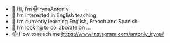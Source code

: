 - 👋 Hi, I’m @IrynaAntoniv
- 👀 I’m interested in English teaching 
- 🌱 I’m currently learning English, French and Spanish
- 💞️ I’m looking to collaborate on ...
- 📫 How to reach me https://www.instagram.com/antoniv_iryna/

<!---
IrynaAntoniv/IrynaAntoniv is a ✨ special ✨ repository because its `README.md` (this file) appears on your GitHub profile.
You can click the Preview link to take a look at your changes.
--->
